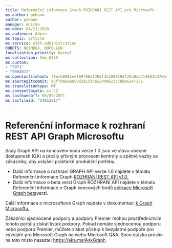 ```yaml
---
title: Referenční informace Graph ROZHRANÍ REST API pro Microsoft
ms.author: pebaum
author: pebaum
manager: mnirke
ms.date: 04/21/2020
ms.audience: Admin
ms.topic: article
ms.service: o365-administration
ROBOTS: NOINDEX, NOFOLLOW
localization_priority: Normal
ms.collection: Adm_O365
ms.custom:
- "7071"
- "9004013"
ms.openlocfilehash: f8ecb8081ee169f88ef265f4b108919df29a0ca7146835d7e0c4e85793082136
ms.sourcegitcommit: b5f7da89a650d2915dc652449623c78be6247175
ms.translationtype: MT
ms.contentlocale: cs-CZ
ms.lasthandoff: 08/05/2021
ms.locfileid: "54012517"
---
```

# <a name="microsoft-graph-rest-api-reference"></a>Referenční informace k rozhraní REST API Graph Microsoftu

Sady Graph API na koncovém bodu verze 1.0 jsou ve stavu obecné dostupnosti (GA) a prošly přísným procesem kontroly a zpětné vazby se zákazníky, aby uslyšeli praktické produkční potřeby.

- Další informace o rozhraní GRAPH API verze 1.0 najdete v tématu Referenční informace Graph [ROZHRANÍ REST API v1.0.](https://docs.microsoft.com/graph/api/overview?toc=.%2Fref%2Ftoc.json&view=graph-rest-1.0&preserve-view=true) 
- Další informace o beta verzi Graph ROZHRANÍ API najdete v tématu Referenční informace o Graph koncových bodů [aplikace Microsoft Graph beta](https://docs.microsoft.com/graph/api/overview?toc=.%2Fref%2Ftoc.json&view=graph-rest-beta&preserve-view=true)verzi.

Další informace o microsoftové Graph najdete v dokumentaci [k Graph Microsoftu.](https://docs.microsoft.com/graph/)

Zákazníci sjednocené podpory a podpory Premier mohou prostřednictvím tohoto portálu získat lístek podpory. Pokud nemáte sjednocenou podporu nebo podporu Premier, můžete získat přístup k bezplatné podpoře pro vývojáře pro Microsoft Graph na webu Microsoft Q&A. Svou otázku prosím na toto místo nasazte: https://aka.ms/AskGraph
